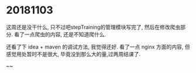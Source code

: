 # 20181103

这周还是没干什么, 只不过吧stepTraining的管理模块写完了, 然后在修改爬虫部分. 看了一点爬虫的内容, 还是不知道爬什么.

还看了下 idea + maven 的调试方法, 我觉得还好. 看了一点 nginx 方面的内容, 但感觉用处暂时不是很大, 毕竟没到那么大的量,过两周结课了.

~~